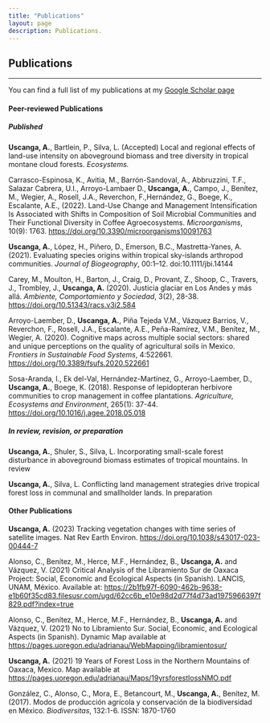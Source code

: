 ```yaml
---
title: "Publications"
layout: page
description: Publications.
---
```


## Publications
---

You can find a full list of my publications at my [Google Scholar page](https://scholar.google.com/citations?user=NhGp0XQAAAAJ&hl=es&oi=ao)

#### Peer-reviewed Publications

##### Published

**Uscanga, A.**, Bartlein, P., Silva, L. (Accepted) Local and regional effects of land-use intensity on aboveground biomass and tree diversity in tropical montane cloud forests. *Ecosystems.* 

Carrasco-Espinosa, K., Avitia, M., Barrón-Sandoval, A., Abbruzzini, T.F., Salazar Cabrera, U.I., Arroyo-Lambaer D., **Uscanga, A.**, Campo, J., Benítez, M., Wegier, A., Rosell, J.A., Reverchon, F.,Hernández, G., Boege, K., Escalante, A.E., (2022). Land-Use Change and Management Intensification Is Associated with Shifts in Composition of Soil Microbial Communities and Their Functional Diversity in Coffee Agroecosystems. *Microorganisms*, 10(9): 1763. https://doi.org/10.3390/microorganisms10091763

**Uscanga, A.**, López, H., Piñero, D., Emerson, B.C., Mastretta-Yanes, A. (2021). Evaluating species origins within tropical sky-islands arthropod communities. *Journal of Biogeography*, 00:1–12. doi:10.1111/jbi.14144

Carey, M., Moulton, H., Barton, J., Craig, D., Provant, Z., Shoop, C., Travers, J., Trombley, J., **Uscanga, A.** (2020). Justicia glaciar en Los Andes y más allá. *Ambiente, Comportamiento y Sociedad*, 3(2), 28-38. https://doi.org/10.51343/racs.v3i2.584

Arroyo-Laember, D., **Uscanga, A.**, Piña Tejeda V.M., Vázquez Barrios, V., Reverchon, F., Rosell, J.A., Escalante, A.E., Peña-Ramírez, V.M., Benítez, M., Wegier, A. (2020). Cognitive maps across multiple social sectors: shared and unique perceptions on the quality of agricultural soils in Mexico. *Frontiers in Sustainable Food Systems*, 4:522661. https://doi.org/10.3389/fsufs.2020.522661

Sosa-Aranda, I., Ek del-Val, Hernández-Martínez, G., Arroyo-Laember, D., **Uscanga, A.**, Boege, K. (2018). Response of lepidopteran herbivore communities to crop management in coffee plantations. *Agriculture, Ecosystems and Environment*, 265(1): 37-44. https://doi.org/10.1016/j.agee.2018.05.018

##### In review, revision, or preparation

**Uscanga, A.**, Shuler, S., Silva, L. Incorporating small-scale forest disturbance in aboveground biomass estimates of tropical mountains. In review

**Uscanga, A.**, Silva, L. Conflicting land management strategies drive tropical forest loss in communal and smallholder lands. In preparation

#### Other Publications

**Uscanga, A.** (2023) Tracking vegetation changes with time series of satellite images. Nat Rev Earth Environ. https://doi.org/10.1038/s43017-023-00444-7

Alonso, C., Benítez, M., Herce, M.F., Hernández, B., **Uscanga, A.** and Vázquez, V. (2021) Critical Analysis of the Libramiento Sur de Oaxaca Project: Social, Economic and Ecological Aspects (in Spanish). LANCIS, UNAM, México. Available at: https://2b1fb97f-6090-462b-9638-e1b60f35cd83.filesusr.com/ugd/62cc6b_e10e98d2d77f4d73ad1975966397f829.pdf?index=true

Alonso, C., Benítez, M., Herce, M.F., Hernández, B., **Uscanga, A.** and Vázquez, V. (2021) No to Libramiento Sur. Social, Economic, and Ecological Aspects (in Spanish). Dynamic Map available at https://pages.uoregon.edu/adrianau/WebMapping/libramientosur/

**Uscanga, A.** (2021) 19 Years of Forest Loss in the Northern Mountains of Oaxaca, Mexico. Map available at https://pages.uoregon.edu/adrianau/Maps/19yrsforestlossNMO.pdf 

González, C., Alonso, C., Mora, E., Betancourt, M., **Uscanga, A.**, Benítez, M. (2017). Modos de producción agrícola y conservación de la biodiversidad en México. *Biodiversitas*, 132:1-6. ISSN: 1870-1760
